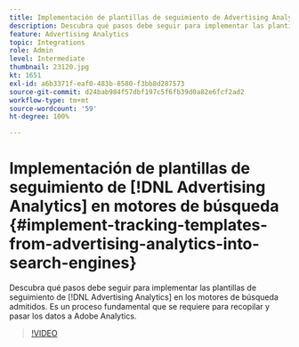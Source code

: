 ```yaml
---
title: Implementación de plantillas de seguimiento de Advertising Analytics en motores de búsqueda
description: Descubra qué pasos debe seguir para implementar las plantillas de seguimiento de Advertising Analytics en los motores de búsqueda admitidos.
feature: Advertising Analytics
topic: Integrations
role: Admin
level: Intermediate
thumbnail: 23120.jpg
kt: 1651
exl-id: a6b3371f-eaf0-483b-8580-f3bb8d287573
source-git-commit: d24bab984f57dbf197c5f6fb39d0a82e6fcf2ad2
workflow-type: tm+mt
source-wordcount: '59'
ht-degree: 100%

---
```


# Implementación de plantillas de seguimiento de [!DNL Advertising Analytics] en motores de búsqueda {#implement-tracking-templates-from-advertising-analytics-into-search-engines}

Descubra qué pasos debe seguir para implementar las plantillas de seguimiento de [!DNL Advertising Analytics] en los motores de búsqueda admitidos. Es un proceso fundamental que se requiere para recopilar y pasar los datos a Adobe Analytics.

>[!VIDEO](https://video.tv.adobe.com/v/38628/?quality=12&learn=on&captions=spa)
